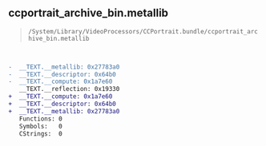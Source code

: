 ## ccportrait_archive_bin.metallib

> `/System/Library/VideoProcessors/CCPortrait.bundle/ccportrait_archive_bin.metallib`

```diff

 
-  __TEXT.__metallib: 0x27783a0
-  __TEXT.__descriptor: 0x64b0
-  __TEXT.__compute: 0x1a7e60
   __TEXT.__reflection: 0x19330
+  __TEXT.__compute: 0x1a7e60
+  __TEXT.__descriptor: 0x64b0
+  __TEXT.__metallib: 0x27783a0
   Functions: 0
   Symbols:   0
   CStrings:  0

```
